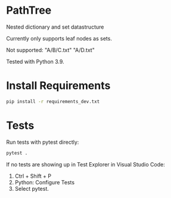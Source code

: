 # PathTree
Nested dictionary and set datastructure

Currently only supports leaf nodes as sets.

Not supported:
"A/B/C.txt"
"A/D.txt"

Tested with Python 3.9.

# Install Requirements
```sh
pip install -r requirements_dev.txt
```


# Tests
Run tests with pytest directly:

```sh
pytest .
```

If no tests are showing up in Test Explorer in Visual Studio Code:
1) Ctrl + Shift + P 
2) Python: Configure Tests
3) Select pytest.

